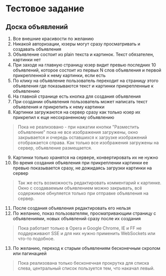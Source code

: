 Тестовое задание
================

Доска объявлений
----------------

1. Все внешние красивости по желанию
2. Никакой авторизации, юзеры могут сразу просматривать и создавать объявления
3. Объявление состоит из plain текста и картинок. Текст обязателен, картинки нет
4. При заходе на главную страницу юзер видит превью последних 10 объявлений, которое состоит из первых N слов объявления и первой прикрепленной к нему картинки, если есть
5. По клику на объявление пользователь переходит на страницу этого объявления где показываются текст и картинки прикрепленные к объявлению
6. На главной странице есть кнопка для создания объявления
7. При создании объявления пользователь может написать текст объявления и прикрепить к нему картинки
8. Картинки загружаются на сервер сразу как только юзер их прикрепил к еще несохраненному объявлению
 
  > Пока не реализовано - при нажатии кнопки "Разместить объявление" пока не все изображения загружены, окно закрывается и очередь оставшихся к загрузке изображений отображается справа. Как только все изображения загружены на сервер, объявление размещается.
9. Картинки только хранятся на сервере, конвертировать их не нужно
10. Во время создания объявления при прикреплении картинки ее превью показывается сразу, не дожидаясь загрузки картинки на сервер

  > Так же есть возможность редактировать комментарий к картинке. Окно с создаваемым объявлением можно закрывать, всё содержимое обнуляется только при отправке объявления на сервер.
11. После создания объявления редактировать его нельзя
12. По желанию, показ пользователям, просматривающим страницу с объявлениями, новых объявлений сразу после их создания

  > Пока работает только в Opera и Google Chrome, IE и FF не поддерживают SSE и для них нужно применить WebSockets или что-то подобное.
13. По желанию, переход к старым объявлениям бесконечным скролом или пагинацией

  > Пока реализована только бесконечная прокрутка для списка слева, центральный список пользуется тем, что накачал левый.
